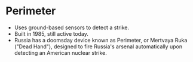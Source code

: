 Perimeter
=========

* Uses ground-based sensors to detect a strike.
* Built in 1985, still active today.
* Russia has a doomsday device known as Perimeter, or Mertvaya Ruka ("Dead Hand"), designed to fire Russia's arsenal automatically upon detecting an American nuclear strike.

